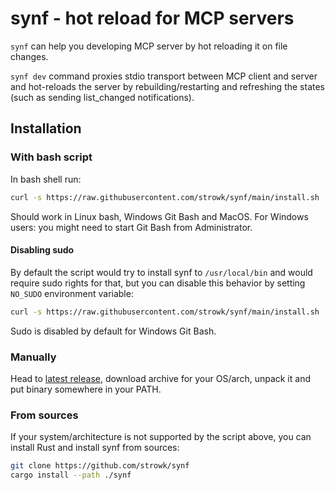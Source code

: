 # synf - hot reload for MCP servers

`synf` can help you developing MCP server by hot reloading it on file changes.

`synf dev` command proxies stdio transport between MCP client and server and hot-reloads the server by rebuilding/restarting and refreshing the states (such as sending list_changed notifications).

## Installation

### With bash script

In bash shell run:

```bash
curl -s https://raw.githubusercontent.com/strowk/synf/main/install.sh | bash
```

Should work in Linux bash, Windows Git Bash and MacOS.
For Windows users: you might need to start Git Bash from Administrator.

#### Disabling sudo

By default the script would try to install synf to `/usr/local/bin` and would require sudo rights for that,
but you can disable this behavior by setting `NO_SUDO` environment variable:

```bash
curl -s https://raw.githubusercontent.com/strowk/synf/main/install.sh | NO_SUDO=1 bash
```

Sudo is disabled by default for Windows Git Bash.

### Manually

Head to [latest release](https://github.com/strowk/synf/releases/latest), download archive for your OS/arch, unpack it and put binary somewhere in your PATH.

### From sources

If your system/architecture is not supported by the script above,
you can install Rust and install synf from sources:

```bash
git clone https://github.com/strowk/synf
cargo install --path ./synf
```
